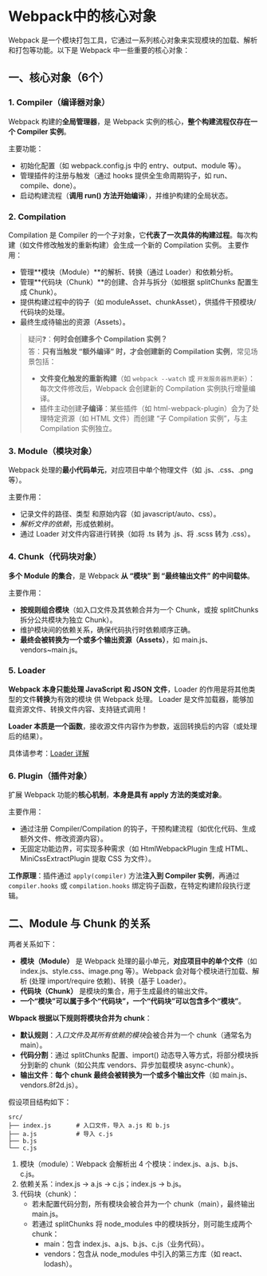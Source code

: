 # Webpack中的核心对象

Webpack 是一个模块打包工具，它通过一系列核心对象来实现模块的加载、解析和打包等功能。以下是 Webpack 中一些重要的核心对象：

## 一、核心对象（6个）

### 1. Compiler（编译器对象）
Webpack 构建的**全局管理器**，是 Webpack 实例的核心，**整个构建流程仅存在一个 Compiler 实例**。

主要功能：
* 初始化配置（如 webpack.config.js 中的 entry、output、module 等）。
* 管理插件的注册与触发（通过 hooks 提供全生命周期钩子，如 run、compile、done）。
* 启动构建流程（**调用 run() 方法开始编译**），并维护构建的全局状态。


### 2. Compilation
Compilation 是 Compiler 的一个子对象，它**代表了一次具体的构建过程**。每次构建（如文件修改触发的重新构建）会生成一个新的 Compilation 实例。
主要作用：
* 管理**模块（Module）**的解析、转换（通过 Loader）和依赖分析。
* 管理**代码块（Chunk）**的创建、合并与拆分（如根据 splitChunks 配置生成 Chunk）。
* 提供构建过程中的钩子（如 moduleAsset、chunkAsset），供插件干预模块/代码块的处理。
* 最终生成待输出的资源（Assets）。

> 疑问❓：**何时会创建多个 Compilation 实例？**   
> 答：**只有当触发 “额外编译” 时，才会创建新的 Compilation 实例**，常见场景包括：
> * **文件变化触发的重新构建**（如 ```webpack --watch``` 或 ```开发服务器热更新```）：每次文件修改后，Webpack 会创建新的 Compilation 实例执行增量编译。
> * 插件主动创建**子编译**：某些插件（如 html-webpack-plugin）会为了处理特定资源（如 HTML 文件）而创建 “子 Compilation 实例”，与主 Compilation 实例独立。


### 3. Module（模块对象）
Webpack 处理的**最小代码单元**，对应项目中单个物理文件（如 .js、.css、.png 等）。

主要作用：
* 记录文件的路径、类型 和原始内容（如 javascript/auto、css）。
* *解析文件的依赖*，形成依赖树。
* 通过 Loader 对文件内容进行转换（如将 .ts 转为 .js、将 .scss 转为 .css）。

### 4. Chunk（代码块对象）
**多个 Module 的集合**，是 Webpack **从 “模块” 到 “最终输出文件” 的中间载体**。

主要作用：
* **按规则组合模块**（如入口文件及其依赖合并为一个 Chunk，或按 splitChunks 拆分公共模块为独立 Chunk）。
* 维护模块间的依赖关系，确保代码执行时依赖顺序正确。
* **最终会被转换为一个或多个输出资源（Assets）**，如 main.js、vendors~main.js。

### 5. Loader
**Webpack 本身只能处理 JavaScript 和 JSON 文件**，Loader 的作用是将其他类型的文件**转换**为有效的模块 供 Webpack 处理。
Loader 是文件加载器，能够加载资源文件、转换文件内容、支持链式调用！

**Loader 本质是一个函数**，接收源文件内容作为参数，返回转换后的内容（或处理后的结果）。

具体请参考：[Loader 详解](./2.0__Loader.md)

### 6. Plugin（插件对象）
扩展 Webpack 功能的**核心机制**，**本身是具有 apply 方法的类或对象**。

主要作用：
* 通过注册 Compiler/Compilation 的钩子，干预构建流程（如优化代码、生成额外文件、修改资源内容）。
* 无固定功能边界，可实现多种需求（如 HtmlWebpackPlugin 生成 HTML、MiniCssExtractPlugin 提取 CSS 为文件）。

**工作原理**：插件通过 ```apply(compiler)``` 方法**注入到 Compiler 实例**，再通过 ```compiler.hooks``` 或 ```compilation.hooks``` 绑定钩子函数，在特定构建阶段执行逻辑。


## 二、Module 与 Chunk 的关系
两者关系如下：
* **模块（Module）** 是 Webpack 处理的最小单元，**对应项目中的单个文件**（如 index.js、style.css、image.png 等）。Webpack 会对每个模块进行加载、解析 (处理 import/require 依赖)、转换（基于 Loader）。
* **代码块（Chunk）** 是模块的集合，用于生成最终的输出文件。
* **一个“模块”可以属于多个“代码块”，一个“代码块”可以包含多个“模块”**。

**Wbpack 根据以下规则将模块合并为 chunk**：
* **默认规则**：*入口文件及其所有依赖的模块*会被合并为一个 chunk（通常名为 main）。
* **代码分割**：通过 splitChunks 配置、import() 动态导入等方式，将部分模块拆分到新的 chunk（如公共库 vendors、异步加载模块 async-chunk）。
* **输出文件**：**每个 chunk 最终会被转换为一个或多个输出文件**（如 main.js、vendors.8f2d.js）。

假设项目结构如下：

```
src/
├── index.js       # 入口文件，导入 a.js 和 b.js
├── a.js           # 导入 c.js
├── b.js
└── c.js
```
1. 模块（module）：Webpack 会解析出 4 个模块：index.js、a.js、b.js、c.js。   
2. 依赖关系：index.js → a.js → c.js；index.js → b.js。  
3. 代码块（chunk）：  
    * 若未配置代码分割，所有模块会被合并为一个 chunk（main），最终输出 main.js。
    * 若通过 splitChunks 将 node_modules 中的模块拆分，则可能生成两个 chunk：
        * main：包含 index.js、a.js、b.js、c.js（业务代码）。
        * vendors：包含从 node_modules 中引入的第三方库（如 react、lodash）。

